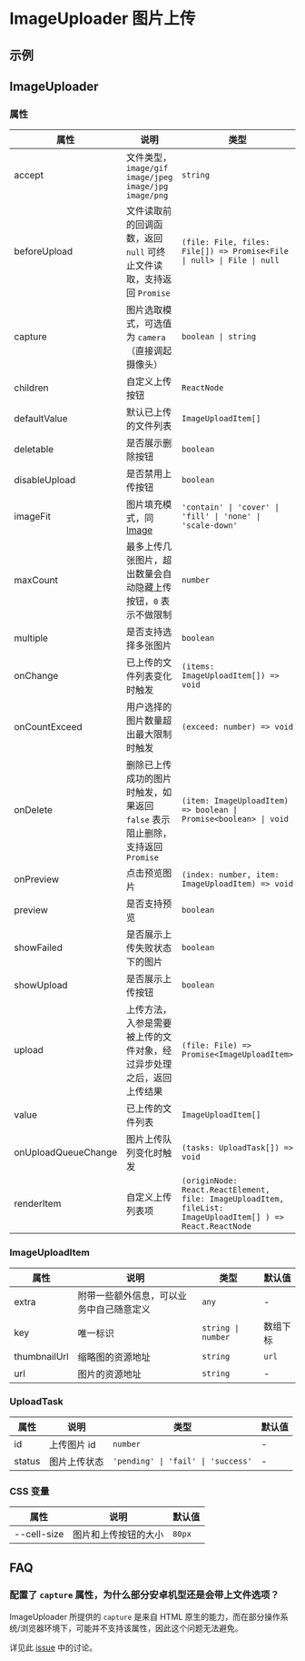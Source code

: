 # ImageUploader 图片上传 <Experimental></Experimental>

## 示例

<code src="./demos/demo1.tsx"></code>

<code src="./demos/demo2.tsx"></code>

## ImageUploader

### 属性

| 属性                | 说明                                                                          | 类型                                                                                                       | 默认值    |
| ------------------- | ----------------------------------------------------------------------------- | ---------------------------------------------------------------------------------------------------------- | --------- |
| accept              | 文件类型，`image/gif` `image/jpeg` `image/jpg` `image/png`                    | `string`                                                                                                   | `image/*` |
| beforeUpload        | 文件读取前的回调函数，返回 `null` 可终止文件读取，支持返回 `Promise`          | `(file: File, files: File[]) => Promise<File \| null> \| File \| null`                                     | -         |
| capture             | 图片选取模式，可选值为 `camera`（直接调起摄像头）                             | `boolean \| string`                                                                                        | -         |
| children            | 自定义上传按钮                                                                | `ReactNode`                                                                                                | -         |
| defaultValue        | 默认已上传的文件列表                                                          | `ImageUploadItem[]`                                                                                        | -         |
| deletable           | 是否展示删除按钮                                                              | `boolean`                                                                                                  | `true`    |
| disableUpload       | 是否禁用上传按钮                                                              | `boolean`                                                                                                  | `false`   |
| imageFit            | 图片填充模式，同 [Image](/zh/components/image#属性)                           | `'contain' \| 'cover' \| 'fill' \| 'none' \| 'scale-down'`                                                 | `cover`   |
| maxCount            | 最多上传几张图片，超出数量会自动隐藏上传按钮，`0` 表示不做限制                | `number`                                                                                                   | `0`       |
| multiple            | 是否支持选择多张图片                                                          | `boolean`                                                                                                  | `false`   |
| onChange            | 已上传的文件列表变化时触发                                                    | `(items: ImageUploadItem[]) => void`                                                                       | -         |
| onCountExceed       | 用户选择的图片数量超出最大限制时触发                                          | `(exceed: number) => void`                                                                                 | -         |
| onDelete            | 删除已上传成功的图片时触发，如果返回 `false` 表示阻止删除，支持返回 `Promise` | `(item: ImageUploadItem) => boolean \| Promise<boolean> \| void`                                           | -         |
| onPreview           | 点击预览图片                                                                  | `(index: number, item: ImageUploadItem) => void`                                                           | -         |
| preview             | 是否支持预览                                                                  | `boolean`                                                                                                  | `true`    |
| showFailed          | 是否展示上传失败状态下的图片                                                  | `boolean`                                                                                                  | `true`    |
| showUpload          | 是否展示上传按钮                                                              | `boolean`                                                                                                  | `true`    |
| upload              | 上传方法，入参是需要被上传的文件对象，经过异步处理之后，返回上传结果          | `(file: File) => Promise<ImageUploadItem>`                                                                 | -         |
| value               | 已上传的文件列表                                                              | `ImageUploadItem[]`                                                                                        | -         |
| onUploadQueueChange | 图片上传队列变化时触发                                                        | `(tasks: UploadTask[]) => void`                                                                            | -         |
| renderItem          | 自定义上传列表项                                                              | `(originNode: React.ReactElement, file: ImageUploadItem, fileList: ImageUploadItem[] ) => React.ReactNode` | -         |

### ImageUploadItem

| 属性         | 说明                                     | 类型               | 默认值   |
| ------------ | ---------------------------------------- | ------------------ | -------- |
| extra        | 附带一些额外信息，可以业务中自己随意定义 | `any`              | -        |
| key          | 唯一标识                                 | `string \| number` | 数组下标 |
| thumbnailUrl | 缩略图的资源地址                         | `string`           | `url`    |
| url          | 图片的资源地址                           | `string`           | -        |

### UploadTask

| 属性   | 说明         | 类型                               | 默认值 |
| ------ | ------------ | ---------------------------------- | ------ |
| id     | 上传图片 id  | `number`                           | -      |
| status | 图片上传状态 | `'pending' \| 'fail' \| 'success'` | -      |

### CSS 变量

| 属性        | 说明                 | 默认值 |
| ----------- | -------------------- | ------ |
| --cell-size | 图片和上传按钮的大小 | `80px` |

## FAQ

### 配置了 `capture` 属性，为什么部分安卓机型还是会带上文件选项？

ImageUploader 所提供的 `capture` 是来自 HTML 原生的能力，而在部分操作系统/浏览器环境下，可能并不支持该属性，因此这个问题无法避免。

详见此 [issue](https://github.com/ant-design/ant-design-mobile/issues/5254) 中的讨论。
